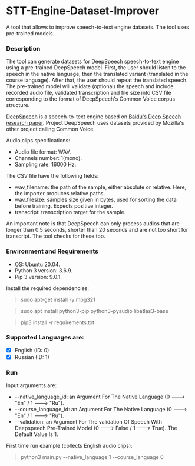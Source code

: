 # STT-Engine-Dataset-Improver
A tool that allows to improve speech-to-text engine datasets. The tool uses pre-trained models.

### Description
The tool can generate datasets for DeepSpeech speech-to-text engine using a pre-trained DeepSpeech model.
First, the user should listen to the speech in the native language, then the translated variant (translated in the course language). After that, the user should repeat the translated speech. The pre-trained model will validate (optional) the speech and include recorded audio file, validated transcription and file size into CSV file corresponding to the format of DeepSpeech's Common Voice corpus structure.

[DeepSpeech](https://github.com/mozilla/DeepSpeech) is a speech-to-text engine based on [Baidu's Deep Speech research paper](https://arxiv.org/abs/1412.5567). Project DeepSpeech uses datasets provided by Mozilla's other project calling Common Voice.

Audio clips specifications:
  * Audio file format: WAV.
  * Channels number: 1(mono).
  * Sampling rate: 16000 Hz.

The CSV file have the following fields:
  * wav_filename: the path of the sample, either absolute or relative. Here, the importer produces relative paths.
  * wav_filesize: samples size given in bytes, used for sorting the data before training. Expects positive integer.
  * transcript: transcription target for the sample.

An important note is that DeepSpeech can only process audios that are longer than 0.5 seconds, shorter than 20 seconds and are not too short for transcript. The tool checks for these too.

### Environment and Requirements
  * OS: Ubuntu 20.04.
  * Python 3 version: 3.6.9.
  * Pip 3 version: 9.0.1.

Install the required dependencies:
> sudo apt-get install -y mpg321

> sudo apt install python3-pip python3-pyaudio libatlas3-base

> pip3 install -r requirements.txt

### Supported Languages are:
  - [x] English (ID: 0)
  - [x] Russian (ID: 1)

### Run
Input arguments are:
  * --native_language_id: an Argument For The Native Language (0 ---> "En" / 1 ---> "Ru").
  * --course_language_id: an Argument For The Native Language (0 ---> "En" / 1 ---> "Ru").
  * --validation: an Argument For The validation Of Speech With Deepspeech Pre-Trained Model (0 ---> False / 1 ---> True). The Default Value Is 1.

First time run example (collects English audio clips):
> python3 main.py --native_language 1 --course_language 0
